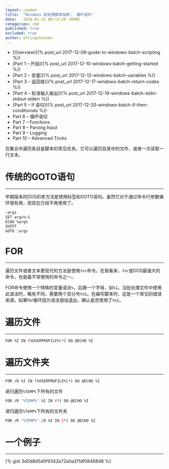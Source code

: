 ```yaml
---
layout: cayman
title:  "Windows 批处理脚本指南:  循环语句"
date:   2018-01-21 00:14:20 +0800
categories: cmd
published: true
excluded: true
author: ettingshausen
---   
```


>
+ [Overview]({% post_url 2017-12-09-guide-to-windows-batch-scripting %})
+ [Part 1 – 开始]({% post_url 2017-12-10-windows-batch-getting-started %})
+ [Part 2 – 变量]({% post_url 2017-12-12-windows-batch-variables %})
+ [Part 3 – 返回值]({% post_url 2017-12-17-windows-batch-return-codes %})
+ [Part 4 – 标准输入输出]({% post_url 2017-12-19-windows-batch-stdin-stdout-stderr %})
+ [Part 5 – If 语句]({% post_url 2017-12-20-windows-batch-if-then-conditionals %})
+ Part 6 – 循环语句
+ Part 7 – Functions
+ Part 8 – Parsing Input
+ Part 9 – Logging
+ Part 10 – Advanced Tricks

在集合中遍历条目是脚本的常见任务。它可以遍历目录中的文件，或者一次读取一行文本。

# 传统的GOTO语句
-----
早期版本的DOS的老方法是使用标签和GOTO语句。虽然它对于通过命令行参数循环很有用，但现在已经不再使用了。

```bash
:args
SET arg=%~1
ECHO %arg%
SHIFT
GOTO :args
```

# FOR
-----

遍历文件或者文本更现代的方法是使用`for`命令。在我看来，`for`是DOS最强大的命令，也是最不常使用的命令之一。

FOR命令使用一个特殊的变量语法`%`，后跟一个字母，如`%I`。当批处理文件中使用此语法时，略有不同，需要两个百分号`%%I`。在编写脚本时，这是一个常见的错误来源。如果for循环因为语法错误退出，确认是否使用了`%%I`。

# 遍历文件
----

```bash
FOR %I IN (%USERPROFILE%\*) DO @ECHO %I
```

# 遍历文件夹
----

```bash
FOR /D %I IN (%USERPROFILE%\*) DO @ECHO %I
```

递归遍历`%TEMP%`下所有的文件

```bash
FOR /R "%TEMP%" %I IN (*) DO @ECHO %I
```

递归遍历`%TEMP%`下所有的文件夹

```bash
FOR /R "%TEMP%" /D %I IN (*) DO @ECHO %I
```

# 一个例子
---

{% gist 3d0d8d5d0f9342e72a0a2f1df0846848 %}
